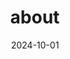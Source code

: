 ---
# Leave the homepage title empty to use the site title
title: "about"
date: 2024-10-01
type: landing

sections:

  - block: about.biography
    id: about
    content:
      title: ''
      username: admin
    
    design:
      background:
        color: #FFFFFF

  - block: markdown
    content:
        title: bio
        text: |- 
          <span class="justified-text">
          안녕하세요. 본질에 집중하는 백엔드 개발자 김채현입니다.<br><br>현재 전북대학교 컴퓨터공학부에 재학 중입니다. 다양한 프로젝트와 학습을 통해 새로운 기술을 두려워하지 않고, 본질에 충실한 개발을 통해 가치 있는 솔루션을 만들어가는 것이 제 목표입니다. 잔잔하지만 깊이 있는 물처럼, 차분하면서도 깊이 있는 지식과 경험을 바탕으로 실질적인 가치를 더할 수 있는 개발자가 되겠습니다. </span>
      
  - block: interesting
    content:
      title: '채현’s CODING Interests'
      items:
        - name: |
            알고리즘
            (Algorithm)
          description: |
            전북대학교 컴퓨터인공지능학부 알고리즘 동아리 ALPS 소속으로 백준 사이트에서 **알고리즘 학습 진행**.
          icon: code-branch
          icon_pack: fas
        - name: |
            spring 프레임워크
            (Spring Framework)
          description: |
            인프런 사이트 인강을 통해 **spring 프레임워크 기초**를 학습 중.
          icon: seedling
          icon_pack: fas
        - name: |
            클라우드 컴퓨팅 
            (Cloud Computing)
          description: |
            인프라 관리 및 서비스 배포 등 클라우드 컴퓨팅에 관한 지식을 탐구 중. **aws 관련 자격증 취득 공부**를 목표로 함.
          icon: calculator
          icon_pack: fas
        - name: |
            데이터 아키텍쳐 설계
            (Data Architecture)
          description: |
            추후 진행할 전북대학교 맛집 프로젝트의 데이터 아키텍쳐 설계를 목표로 함. 목표를 달성하기 위한 첫 걸음으로 현재 **sqld 자격증 공부** 진행 중.
          icon: chart-line
          icon_pack: fas
        - name: |
            개발
            (Development)
          description: |
            Full-Stack 기반의 응용 어플리케이션 개발. 현재 **전북대학교 맛집 웹앱 프로젝트**를 계획 중.
          icon: laptop
          icon_pack: fas
        - name: |
            영어회화
            (English conversation)
          description: |
            개발자의 덕목인 영어를 자유롭게 구사하기 위해 **회화 공부** 진행.
          icon: globe
          icon_pack: fas
    design:
      columns: 1
      
  - block: techstack
    content:
      title: 'Tech Stack'
      items:
        - name: Backend
          items:
            - name: Kotlin
            - name: Java
            - name: Spring Boot
            - name: Spring
            - name: Gradle
        - name: DevOps
          items:
            - name: AWS - EC2
            - name: MySQL
            - name: Markdown
        - name: Frontend
          items:
            - name: HTML
            - name: CSS
            - name: JS
        - name: Tools & Collaboration
          items:
            - name: Git
            - name: Jira
            - name: Slack
            - name: VS Code
            - name: Intellij
            - name: Pycharm
            - name: Eclipse
            - name: Android Studio
    design:
      columns: 1

---